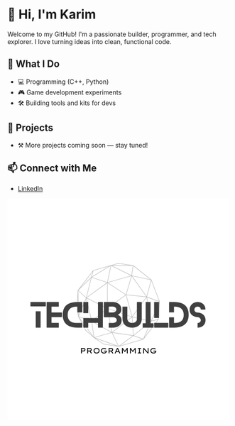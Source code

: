 # 👋 Hi, I'm Karim

Welcome to my GitHub! I'm a passionate builder, programmer, and tech explorer. I love turning ideas into clean, functional code.

## 🚀 What I Do
- 💻 Programming (C++, Python)
- 🎮 Game development experiments
- 🛠️ Building tools and kits for devs

## 🧰 Projects
- ⚒️ More projects coming soon — stay tuned!


## 📫 Connect with Me
- [LinkedIn](https://linkedin.com/in/karim-benammar)

![TechBuilds Logo](logo.png)
